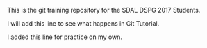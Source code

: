 This is the git training repository for the SDAL DSPG 2017 Students.

I will add this line to see what happens in Git Tutorial.

I added this line for practice on my own.

